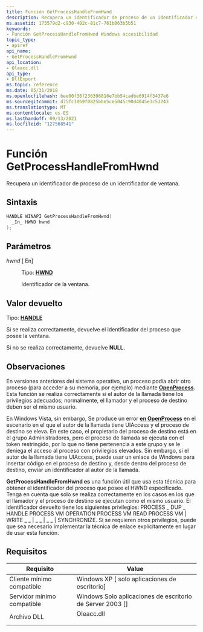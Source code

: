 ```yaml
---
title: Función GetProcessHandleFromHwnd
description: Recupera un identificador de proceso de un identificador de ventana.
ms.assetid: 173579d2-c930-402c-81c7-761b063b5b51
keywords:
- Función GetProcessHandleFromHwnd Windows accesibilidad
topic_type:
- apiref
api_name:
- GetProcessHandleFromHwnd
api_location:
- Oleacc.dll
api_type:
- DllExport
ms.topic: reference
ms.date: 05/31/2018
ms.openlocfilehash: bee00f36f236396816e7bb54cadbe6914f3437e6
ms.sourcegitcommit: d75fc10b9f0825bbe5ce5045c90d4045e3c53243
ms.translationtype: MT
ms.contentlocale: es-ES
ms.lasthandoff: 09/13/2021
ms.locfileid: "127568541"
---
```

# <a name="getprocesshandlefromhwnd-function"></a>Función GetProcessHandleFromHwnd

Recupera un identificador de proceso de un identificador de ventana.

## <a name="syntax"></a>Sintaxis


```C++
HANDLE WINAPI GetProcessHandleFromHwnd(
  _In_ HWND hwnd
);
```



## <a name="parameters"></a>Parámetros

<dl> <dt>

*hwnd* \[ En\]
</dt> <dd>

Tipo: **[ **HWND**](/windows/desktop/WinProg/windows-data-types)**

Identificador de la ventana.

</dd> </dl>

## <a name="return-value"></a>Valor devuelto

Tipo: **[ **HANDLE**](/windows/desktop/WinProg/windows-data-types)**

Si se realiza correctamente, devuelve el identificador del proceso que posee la ventana.

Si no se realiza correctamente, devuelve **NULL.**

## <a name="remarks"></a>Observaciones

En versiones anteriores del sistema operativo, un proceso podía abrir otro proceso (para acceder a su memoria, por ejemplo) mediante [**OpenProcess**](/windows/desktop/api/processthreadsapi/nf-processthreadsapi-openprocess). Esta función se realiza correctamente si el autor de la llamada tiene los privilegios adecuados; normalmente, el llamador y el proceso de destino deben ser el mismo usuario.

En Windows Vista, sin embargo, Se produce un error [**en OpenProcess**](/windows/desktop/api/processthreadsapi/nf-processthreadsapi-openprocess) en el escenario en el que el autor de la llamada tiene UIAccess y el proceso de destino se eleva. En este caso, el propietario del proceso de destino está en el grupo Administradores, pero el proceso de llamada se ejecuta con el token restringido, por lo que no tiene pertenencia a este grupo y se le deniega el acceso al proceso con privilegios elevados. Sin embargo, si el autor de la llamada tiene UIAccess, puede usar un enlace de Windows para insertar código en el proceso de destino y, desde dentro del proceso de destino, enviar un identificador al autor de la llamada.

**GetProcessHandleFromHwnd es** una función útil que usa esta técnica para obtener el identificador del proceso que posee el HWND especificado. Tenga en cuenta que solo se realiza correctamente en los casos en los que el llamador y el proceso de destino se ejecutan como el mismo usuario. El identificador devuelto tiene los siguientes privilegios: PROCESS \_ DUP \_ HANDLE PROCESS VM OPERATION PROCESS VM READ PROCESS VM \| WRITE \_ \_ \| \_ \_ \| \_ \_ \| SYNCHRONIZE. Si se requieren otros privilegios, puede que sea necesario implementar la técnica de enlace explícitamente en lugar de usar esta función.

## <a name="requirements"></a>Requisitos



| Requisito | Value |
|-------------------------------------|---------------------------------------------------------------------------------------|
| Cliente mínimo compatible<br/> | Windows XP \[ solo aplicaciones de escritorio\]<br/>                                           |
| Servidor mínimo compatible<br/> | Windows Solo aplicaciones de escritorio de Server 2003 \[\]<br/>                                  |
| Archivo DLL<br/>                      | <dl> <dt>Oleacc.dll</dt> </dl> |



 

